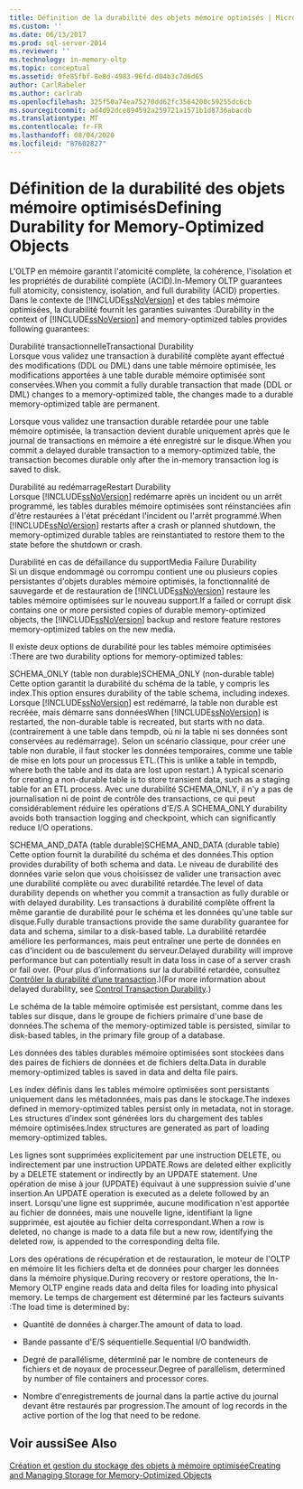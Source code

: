 ```yaml
---
title: Définition de la durabilité des objets mémoire optimisés | Microsoft Docs
ms.custom: ''
ms.date: 06/13/2017
ms.prod: sql-server-2014
ms.reviewer: ''
ms.technology: in-memory-oltp
ms.topic: conceptual
ms.assetid: 0fe85fbf-8e8d-4983-96fd-d04b3c7d6d65
author: CarlRabeler
ms.author: carlrab
ms.openlocfilehash: 325f50a74ea75270dd62fc3564200c59255dc6cb
ms.sourcegitcommit: ad4d92dce894592a259721a1571b1d8736abacdb
ms.translationtype: MT
ms.contentlocale: fr-FR
ms.lasthandoff: 08/04/2020
ms.locfileid: "87602827"
---
```

# <a name="defining-durability-for-memory-optimized-objects"></a><span data-ttu-id="3bb99-102">Définition de la durabilité des objets mémoire optimisés</span><span class="sxs-lookup"><span data-stu-id="3bb99-102">Defining Durability for Memory-Optimized Objects</span></span>
  <span data-ttu-id="3bb99-103">L'OLTP en mémoire garantit l'atomicité complète, la cohérence, l'isolation et les propriétés de durabilité complète (ACID).</span><span class="sxs-lookup"><span data-stu-id="3bb99-103">In-Memory OLTP guarantees full atomicity, consistency, isolation, and full durability (ACID) properties.</span></span> <span data-ttu-id="3bb99-104">Dans le contexte de [!INCLUDE[ssNoVersion](../../includes/ssnoversion-md.md)] et des tables mémoire optimisées, la durabilité fournit les garanties suivantes :</span><span class="sxs-lookup"><span data-stu-id="3bb99-104">Durability in the context of [!INCLUDE[ssNoVersion](../../includes/ssnoversion-md.md)] and memory-optimized tables provides following guarantees:</span></span>  
  
 <span data-ttu-id="3bb99-105">Durabilité transactionnelle</span><span class="sxs-lookup"><span data-stu-id="3bb99-105">Transactional Durability</span></span>  
 <span data-ttu-id="3bb99-106">Lorsque vous validez une transaction à durabilité complète ayant effectué des modifications (DDL ou DML) dans une table mémoire optimisée, les modifications apportées à une table durable mémoire optimisée sont conservées.</span><span class="sxs-lookup"><span data-stu-id="3bb99-106">When you commit a fully durable transaction that made (DDL or DML) changes to a memory-optimized table, the changes made to a durable memory-optimized table are permanent.</span></span>  
  
 <span data-ttu-id="3bb99-107">Lorsque vous validez une transaction durable retardée pour une table mémoire optimisée, la transaction devient durable uniquement après que le journal de transactions en mémoire a été enregistré sur le disque.</span><span class="sxs-lookup"><span data-stu-id="3bb99-107">When you commit a delayed durable transaction to a memory-optimized table, the transaction becomes durable only after the in-memory transaction log is saved to disk.</span></span>  
  
 <span data-ttu-id="3bb99-108">Durabilité au redémarrage</span><span class="sxs-lookup"><span data-stu-id="3bb99-108">Restart Durability</span></span>  
 <span data-ttu-id="3bb99-109">Lorsque [!INCLUDE[ssNoVersion](../../includes/ssnoversion-md.md)] redémarre après un incident ou un arrêt programmé, les tables durables mémoire optimisées sont réinstanciées afin d'être restaurées à l'état précédant l'incident ou l'arrêt programmé.</span><span class="sxs-lookup"><span data-stu-id="3bb99-109">When [!INCLUDE[ssNoVersion](../../includes/ssnoversion-md.md)] restarts after a crash or planned shutdown, the memory-optimized durable tables are reinstantiated to restore them to the state before the shutdown or crash.</span></span>  
  
 <span data-ttu-id="3bb99-110">Durabilité en cas de défaillance du support</span><span class="sxs-lookup"><span data-stu-id="3bb99-110">Media Failure Durability</span></span>  
 <span data-ttu-id="3bb99-111">Si un disque endommagé ou corrompu contient une ou plusieurs copies persistantes d'objets durables mémoire optimisés, la fonctionnalité de sauvegarde et de restauration de [!INCLUDE[ssNoVersion](../../includes/ssnoversion-md.md)] restaure les tables mémoire optimisées sur le nouveau support.</span><span class="sxs-lookup"><span data-stu-id="3bb99-111">If a failed or corrupt disk contains one or more persisted copies of durable memory-optimized objects, the [!INCLUDE[ssNoVersion](../../includes/ssnoversion-md.md)] backup and restore feature restores memory-optimized tables on the new media.</span></span>  
  
 <span data-ttu-id="3bb99-112">Il existe deux options de durabilité pour les tables mémoire optimisées :</span><span class="sxs-lookup"><span data-stu-id="3bb99-112">There are two durability options for memory-optimized tables:</span></span>  
  
 <span data-ttu-id="3bb99-113">SCHEMA_ONLY (table non durable)</span><span class="sxs-lookup"><span data-stu-id="3bb99-113">SCHEMA_ONLY (non-durable table)</span></span>  
 <span data-ttu-id="3bb99-114">Cette option garantit la durabilité du schéma de la table, y compris les index.</span><span class="sxs-lookup"><span data-stu-id="3bb99-114">This option ensures durability of the table schema, including indexes.</span></span> <span data-ttu-id="3bb99-115">Lorsque [!INCLUDE[ssNoVersion](../../includes/ssnoversion-md.md)] est redémarré, la table non durable est recréée, mais démarre sans données</span><span class="sxs-lookup"><span data-stu-id="3bb99-115">When [!INCLUDE[ssNoVersion](../../includes/ssnoversion-md.md)] is restarted, the non-durable table is recreated, but starts with no data.</span></span> <span data-ttu-id="3bb99-116">(contrairement à une table dans tempdb, où ni la table ni ses données sont conservées au redémarrage). Selon un scénario classique, pour créer une table non durable, il faut stocker les données temporaires, comme une table de mise en lots pour un processus ETL.</span><span class="sxs-lookup"><span data-stu-id="3bb99-116">(This is unlike a table in tempdb, where both the table and its data are lost upon restart.) A typical scenario for creating a non-durable table is to store transient data, such as a staging table for an ETL process.</span></span> <span data-ttu-id="3bb99-117">Avec une durabilité SCHEMA_ONLY, il n'y a pas de journalisation ni de point de contrôle des transactions, ce qui peut considérablement réduire les opérations d'E/S.</span><span class="sxs-lookup"><span data-stu-id="3bb99-117">A SCHEMA_ONLY durability avoids both transaction logging and checkpoint, which can significantly reduce I/O operations.</span></span>  
  
 <span data-ttu-id="3bb99-118">SCHEMA_AND_DATA (table durable)</span><span class="sxs-lookup"><span data-stu-id="3bb99-118">SCHEMA_AND_DATA (durable table)</span></span>  
 <span data-ttu-id="3bb99-119">Cette option fournit la durabilité du schéma et des données.</span><span class="sxs-lookup"><span data-stu-id="3bb99-119">This option provides durability of both schema and data.</span></span> <span data-ttu-id="3bb99-120">Le niveau de durabilité des données varie selon que vous choisissez de valider une transaction avec une durabilité complète ou avec durabilité retardée.</span><span class="sxs-lookup"><span data-stu-id="3bb99-120">The level of data durability depends on whether you commit a transaction as fully durable or with delayed durability.</span></span> <span data-ttu-id="3bb99-121">Les transactions à durabilité complète offrent la même garantie de durabilité pour le schéma et les données qu'une table sur disque.</span><span class="sxs-lookup"><span data-stu-id="3bb99-121">Fully durable transactions provide the same durability guarantee for data and schema, similar to a disk-based table.</span></span> <span data-ttu-id="3bb99-122">La durabilité retardée améliore les performances, mais peut entraîner une perte de données en cas d'incident ou de basculement du serveur.</span><span class="sxs-lookup"><span data-stu-id="3bb99-122">Delayed durability will improve performance but can potentially result in data loss in case of a server crash or fail over.</span></span> <span data-ttu-id="3bb99-123">(Pour plus d’informations sur la durabilité retardée, consultez [Contrôler la durabilité d’une transaction](../logs/control-transaction-durability.md).)</span><span class="sxs-lookup"><span data-stu-id="3bb99-123">(For more information about delayed durability, see [Control Transaction Durability](../logs/control-transaction-durability.md).)</span></span>  
  
 <span data-ttu-id="3bb99-124">Le schéma de la table mémoire optimisée est persistant, comme dans les tables sur disque, dans le groupe de fichiers primaire d'une base de données.</span><span class="sxs-lookup"><span data-stu-id="3bb99-124">The schema of the memory-optimized table is persisted, similar to disk-based tables, in the primary file group of a database.</span></span>  
  
 <span data-ttu-id="3bb99-125">Les données des tables durables mémoire optimisées sont stockées dans des paires de fichiers de données et de fichiers delta.</span><span class="sxs-lookup"><span data-stu-id="3bb99-125">Data in durable memory-optimized tables is saved in data and delta file pairs.</span></span>  
  
 <span data-ttu-id="3bb99-126">Les index définis dans les tables mémoire optimisées sont persistants uniquement dans les métadonnées, mais pas dans le stockage.</span><span class="sxs-lookup"><span data-stu-id="3bb99-126">The indexes defined in memory-optimized tables persist only in metadata, not in storage.</span></span> <span data-ttu-id="3bb99-127">Les structures d'index sont générées lors du chargement des tables mémoire optimisées.</span><span class="sxs-lookup"><span data-stu-id="3bb99-127">Index structures are generated as part of loading memory-optimized tables.</span></span>  
  
 <span data-ttu-id="3bb99-128">Les lignes sont supprimées explicitement par une instruction DELETE, ou indirectement par une instruction UPDATE.</span><span class="sxs-lookup"><span data-stu-id="3bb99-128">Rows are deleted either explicitly by a DELETE statement or indirectly by an UPDATE statement.</span></span> <span data-ttu-id="3bb99-129">Une opération de mise à jour (UPDATE) équivaut à une suppression suivie d'une insertion.</span><span class="sxs-lookup"><span data-stu-id="3bb99-129">An UPDATE operation is executed as a delete followed by an insert.</span></span> <span data-ttu-id="3bb99-130">Lorsqu'une ligne est supprimée, aucune modification n'est apportée au fichier de données, mais une nouvelle ligne, identifiant la ligne supprimée, est ajoutée au fichier delta correspondant.</span><span class="sxs-lookup"><span data-stu-id="3bb99-130">When a row is deleted, no change is made to a data file but a new row, identifying the deleted row, is appended to the corresponding delta file.</span></span>  
  
 <span data-ttu-id="3bb99-131">Lors des opérations de récupération et de restauration, le moteur de l'OLTP en mémoire lit les fichiers delta et de données pour charger les données dans la mémoire physique.</span><span class="sxs-lookup"><span data-stu-id="3bb99-131">During recovery or restore operations, the In-Memory OLTP engine reads data and delta files for loading into physical memory.</span></span> <span data-ttu-id="3bb99-132">Le temps de chargement est déterminé par les facteurs suivants :</span><span class="sxs-lookup"><span data-stu-id="3bb99-132">The load time is determined by:</span></span>  
  
-   <span data-ttu-id="3bb99-133">Quantité de données à charger.</span><span class="sxs-lookup"><span data-stu-id="3bb99-133">The amount of data to load.</span></span>  
  
-   <span data-ttu-id="3bb99-134">Bande passante d'E/S séquentielle.</span><span class="sxs-lookup"><span data-stu-id="3bb99-134">Sequential I/O bandwidth.</span></span>  
  
-   <span data-ttu-id="3bb99-135">Degré de parallélisme, déterminé par le nombre de conteneurs de fichiers et de noyaux de processeur.</span><span class="sxs-lookup"><span data-stu-id="3bb99-135">Degree of parallelism, determined by number of file containers and processor cores.</span></span>  
  
-   <span data-ttu-id="3bb99-136">Nombre d'enregistrements de journal dans la partie active du journal devant être restaurés par progression.</span><span class="sxs-lookup"><span data-stu-id="3bb99-136">The amount of log records in the active portion of the log that need to be redone.</span></span>  
  
## <a name="see-also"></a><span data-ttu-id="3bb99-137">Voir aussi</span><span class="sxs-lookup"><span data-stu-id="3bb99-137">See Also</span></span>  
 [<span data-ttu-id="3bb99-138">Création et gestion du stockage des objets à mémoire optimisée</span><span class="sxs-lookup"><span data-stu-id="3bb99-138">Creating and Managing Storage for Memory-Optimized Objects</span></span>](creating-and-managing-storage-for-memory-optimized-objects.md)  
  
  

